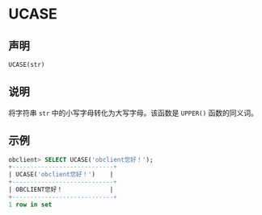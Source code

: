 # UCASE

## 声明

```sql
UCASE(str)
```

## 说明

将字符串 `str` 中的小写字母转化为大写字母。该函数是 `UPPER()` 函数的同义词。

## 示例

```sql
obclient> SELECT UCASE('obclient您好！');
+----------------------------+
| UCASE('obclient您好！')    |
+----------------------------+
| OBCLIENT您好！             |
+----------------------------+
1 row in set 
```
